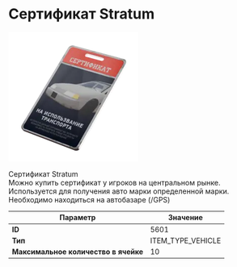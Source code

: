# Сертификат Stratum

![Item Image](../img/5601.webp?raw=true)

Сертификат Stratum<br>Можно купить сертификат у игроков на центральном рынке.<br>Используется для получения авто марки определенной марки.<br>Необходимо находиться на автобазаре (/GPS)


| Параметр | Значение |
|----------|----------|
| **ID** | 5601 |
| **Тип** | ITEM_TYPE_VEHICLE |
| **Максимальное количество в ячейке** | 10 |


